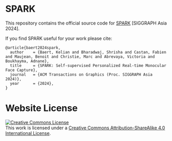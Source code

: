 # SPARK

This repository contains the official source code for [SPARK](https://spark.github.io) [SIGGRAPH Asia 2024].

If you find SPARK useful for your work please cite:
```
@article{baert2024spark,
  author    = {Baert, Kelian and Bharadwaj, Shrisha and Castan, Fabien and Maujean, Benoit and Christie, Marc and Abrevaya, Victoria and Boukhayma, Adnane},
  title     = {SPARK: Self-supervised Personalized Real-time Monocular Face Capture},
  journal   = {ACM Transactions on Graphics (Proc. SIGGRAPH Asia 2024)},
  year      = {2024},
}
```

# Website License
<a rel="license" href="http://creativecommons.org/licenses/by-sa/4.0/"><img alt="Creative Commons License" style="border-width:0" src="https://i.creativecommons.org/l/by-sa/4.0/88x31.png" /></a><br />This work is licensed under a <a rel="license" href="http://creativecommons.org/licenses/by-sa/4.0/">Creative Commons Attribution-ShareAlike 4.0 International License</a>.
